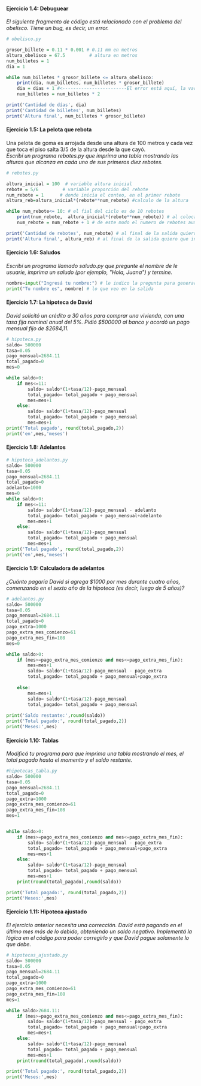 #### Ejercicio 1.4: Debuguear
*El siguiente fragmento de código está relacionado con el problema del obelisco. Tiene un bug, es decir, un error.*
```R
# obelisco.py

grosor_billete = 0.11 * 0.001 # 0.11 mm en metros
altura_obelisco = 67.5         # altura en metros
num_billetes = 1
dia = 1

while num_billetes * grosor_billete <= altura_obelisco:
    print(dia, num_billetes, num_billetes * grosor_billete)
    dia = dias + 1 #<------------------------El error está aquí, la variable fue nombrada como "dia", no "dias"
    num_billetes = num_billetes * 2

print('Cantidad de días', dia)
print('Cantidad de billetes', num_billetes)
print('Altura final', num_billetes * grosor_billete)
```
#### Ejercicio 1.5: La pelota que rebota
Una pelota de goma es arrojada desde una altura de 100 metros y cada vez que toca el piso salta 3/5 de la altura desde la que cayó.  
*Escribí un programa rebotes.py que imprima una tabla mostrando las alturas que alcanza en cada uno de sus primeros diez rebotes.*
```R
# rebotes.py

altura_inicial = 100  # variable altura inicial
rebote = 5/6         # variable proporción del rebote
num_rebote = 1      # donde inicia el conteo, en el primer rebote
altura_reb=altura_inicial*(rebote**num_rebote) #calculo de la altura

while num_rebote<= 10: # el fial del ciclo es de 10 rebotes
    print(num_rebote,  altura_inicial*(rebote**num_rebote)) # al colocar el print dentro del while, se genera unan tabla con los valores correspondientes a la salida de cada ciclo
    num_rebote = num_rebote + 1 # de este modo el numero de rebotes aumenta de a una vez por ciclo

print('Cantidad de rebotes', num_rebote) # al final de la salida quiero que indique la cantidad total de rebotes
print('Altura final', altura_reb) # al final de la salida quiero que indique la altura final alcanzada
```
#### Ejercicio 1.6: Saludos  
*Escribí un programa llamado saludo.py que pregunte el nombre de le usuarie, imprima un saludo (por ejemplo, "Hola, Juana") y termine.*
```py
nombre=input("Ingresá tu nombre:") # le indico la pregunta para generar el input y la asignación de la variable
print("Tu nombre es", nombre) # lo que veo en la salida
```

#### Ejercicio 1.7: La hipoteca de David
*David solicitó un crédito a 30 años para comprar una vivienda, con una tasa fija nominal anual del 5%. Pidió $500000 al banco y acordó un pago mensual fijo de $2684,11.*
```py
# hipoteca.py
saldo= 500000
tasa=0.05
pago_mensual=2684.11
total_pagado=0
mes=0

while saldo>0:
	if mes<=11:
		saldo= saldo*(1+tasa/12)-pago_mensual
		total_pagado= total_pagado + pago_mensual
		mes=mes+1
	else: 	
		saldo= saldo*(1+tasa/12)-pago_mensual
		total_pagado= total_pagado + pago_mensual
		mes=mes+1
print('Total pagado', round(total_pagado,2))
print('en',mes,'meses')
```

#### Ejercicio 1.8: Adelantos
```py
# hipoteca_adelantos.py
saldo= 500000
tasa=0.05
pago_mensual=2684.11
total_pagado=0
adelanto=1000
mes=0
while saldo>0:
	if mes<=11:
		saldo= saldo*(1+tasa/12)-pago_mensual - adelanto
		total_pagado= total_pagado + pago_mensual+adelanto
		mes=mes+1
	else: 	
		saldo= saldo*(1+tasa/12)-pago_mensual
		total_pagado= total_pagado + pago_mensual
		mes=mes+1
print('Total pagado', round(total_pagado,2))
print('en',mes,'meses')
```
#### Ejercicio 1.9: Calculadora de adelantos
*¿Cuánto pagaría David si agrega $1000 por mes durante cuatro años, comenzando en el sexto año de la hipoteca (es decir, luego de 5 años)?*
```py
# adelantos.py
saldo= 500000
tasa=0.05
pago_mensual=2684.11
total_pagado=0
pago_extra=1000
pago_extra_mes_comienzo=61
pago_extra_mes_fin=108
mes=0

while saldo>0:
	if (mes>=pago_extra_mes_comienzo and mes<=pago_extra_mes_fin):
		mes=mes+1
		saldo= saldo*(1+tasa/12)-pago_mensual - pago_extra
		total_pagado= total_pagado + pago_mensual+pago_extra
		
	else: 	
		mes=mes+1
		saldo= saldo*(1+tasa/12)-pago_mensual
		total_pagado= total_pagado + pago_mensual
		
print('Saldo restante:',round(saldo))
print('Total pagado:', round(total_pagado,2))
print('Meses:',mes)

```
#### Ejercicio 1.10: Tablas
*Modificá tu programa para que imprima una tabla mostrando el mes, el total pagado hasta el momento y el saldo restante.*
```py
#hipotecas_tabla.py
saldo= 500000
tasa=0.05
pago_mensual=2684.11
total_pagado=0
pago_extra=1000
pago_extra_mes_comienzo=61
pago_extra_mes_fin=108
mes=1


while saldo>0:
	if (mes>=pago_extra_mes_comienzo and mes<=pago_extra_mes_fin):
		saldo= saldo*(1+tasa/12)-pago_mensual - pago_extra
		total_pagado= total_pagado + pago_mensual+pago_extra
		mes=mes+1
	else: 	
		saldo= saldo*(1+tasa/12)-pago_mensual
		total_pagado= total_pagado + pago_mensual
		mes=mes+1
	print(round(total_pagado),round(saldo))

print('Total pagado:', round(total_pagado,2))
print('Meses:',mes)
```
#### Ejercicio 1.11: Hipoteca ajustado
*El ejercicio anterior necesita una corrección. David está pagando en el último mes más de lo debido, obteniendo un saldo negativo. Implementá la lógica en el código para poder corregirlo y que David pague solamente lo que debe.*
```py
# hipotecas_ajustado.py
saldo= 500000
tasa=0.05
pago_mensual=2684.11
total_pagado=0
pago_extra=1000
pago_extra_mes_comienzo=61
pago_extra_mes_fin=108
mes=1

while saldo>2684.11:
	if (mes>=pago_extra_mes_comienzo and mes<=pago_extra_mes_fin):
		saldo= saldo*(1+tasa/12)-pago_mensual - pago_extra
		total_pagado= total_pagado + pago_mensual+pago_extra
		mes=mes+1
	else: 	
		saldo= saldo*(1+tasa/12)-pago_mensual
		total_pagado= total_pagado + pago_mensual
		mes=mes+1
	print(round(total_pagado),round(saldo))

print('Total pagado:', round(total_pagado,2))
print('Meses:',mes)
```
